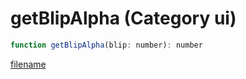 # getBlipAlpha (Category ui)

```js
function getBlipAlpha(blip: number): number
```

[filename](getBlipAlpha_m.md ':include')